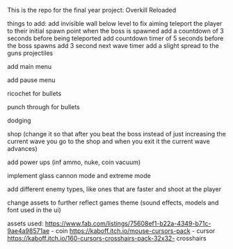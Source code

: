 This is the repo for the final year project: Overkill Reloaded

things to add:
add invisible wall below level to fix aiming
teleport the player to their initial spawn point when the boss is spawned 
add a countdown of 3 seconds before being teleported 
add countdown timer of 5 seconds before the boss spawns 
add 3 second next wave timer 
add a slight spread to the guns projectiles









add main menu

add pause menu







ricochet for bullets

punch through for bullets

dodging 

shop (change it so that after you beat the boss instead of just increasing the current wave you go to the shop and when you exit it the current wave advances)

add power ups (inf ammo, nuke, coin vacuum)

implement glass cannon mode and extreme mode

add different enemy types, like ones that are faster and shoot at the player 

change assets to further reflect games theme (sound effects, models and font used in the ui)


assets used: 
https://www.fab.com/listings/75608ef1-b22a-4349-b71c-9ae4a98571ae - coin 
https://kaboff.itch.io/mouse-cursors-pack - cursor 
https://kaboff.itch.io/160-cursors-crosshairs-pack-32x32- crosshairs

